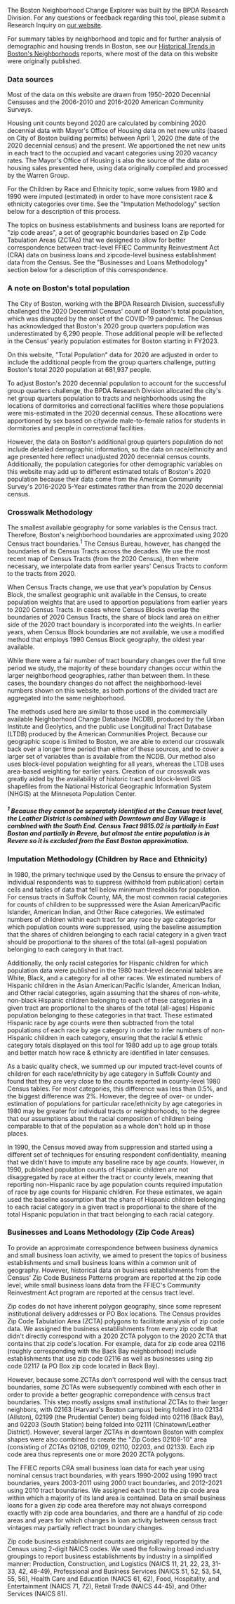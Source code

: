 The Boston Neighborhood Change Explorer was built by the BPDA Research Division. For any questions or feedback regarding this tool, please submit a Research Inquiry on [our website](https://www.bostonplans.org/research/).

For summary tables by neighborhood and topic and for further analysis of demographic and housing trends in Boston, see our [Historical Trends in Boston's Neighborhoods](https://www.bostonplans.org/research/research-publications?search=historical+&amp;sortby=date&amp;sortdirection=DESC) reports, where most of the data on this website were originally published.

### Data sources

Most of the data on this website are drawn from 1950-2020 Decennial Censuses and the 2006-2010 and 2016-2020 American Community Surveys.

Housing unit counts beyond 2020 are calculated by combining 2020 decennial data with Mayor's Office of Housing data on net new units (based on City of Boston building permits) between April 1, 2020 (the date of the 2020 decennial census) and the present. We apportioned the net new units in each tract to the occupied and vacant categories using 2020 vacancy rates. The Mayor's Office of Housing is also the source of the data on housing sales presented here, using data originally compiled and processed by the Warren Group.

For the Children by Race and Ethnicity topic, some values from 1980 and 1990 were imputed (estimated) in order to have more consistent race & ethnicity categories over time. See the "Imputation Methodology" section below for a description of this process.

The topics on business establishments and business loans are reported for "zip code areas", a set of geographic boundaries based on Zip Code Tabulation Areas (ZCTAs) that we designed to allow for better correspondence between tract-level FFIEC Community Reinvestment Act (CRA) data on business loans and zipcode-level business establishment data from the Census. See the "Businesses and Loans Methodology" section below for a description of this correspondence.

### A note on Boston's total population

The City of Boston, working with the BPDA Research Division, successfully challenged the 2020 Decennial Census' count of Boston's total population, which was disrupted by the onset of the COVID-19 pandemic. The Census has acknowledged that Boston's 2020 group quarters population was underestimated by 6,290 people. Those additional people will be reflected in the Census' yearly population estimates for Boston starting in FY2023. 

On this website, "Total Population" data for 2020 are adjusted in order to include the additional people from the group quarters challenge, putting Boston's total 2020 population at 681,937 people. 

To adjust Boston's 2020 decennial population to account for the successful group quarters challenge, the BPDA Research Division allocated the city's net group quarters population to tracts and neighborhoods using the locations of dormitories and correctional facilities where those populations were mis-estimated in the 2020 decennial census. These allocations were apportioned by sex based on citywide male-to-female ratios for students in dormitories and people in correctional facilities. 

However, the data on Boston's additional group quarters population do not include detailed demographic information, so the data on race/ethnicity and age presented here reflect unadjusted 2020 decennial census counts. Additionally, the population categories for other demographic variables on this website may add up to different estimated totals of Boston's 2020 population because their data come from the American Community Survey's 2016-2020 5-Year estimates rather than from the 2020 decennial census.

### Crosswalk Methodology 

The smallest available geography for some variables is the Census tract. Therefore, Boston's neighborhood boundaries are approximated using 2020 Census tract boundaries.<sup>1</sup> The Census Bureau, however, has changed the boundaries of its Census Tracts across the decades. We use the most recent map of Census Tracts (from the 2020 Census), then where necessary, we interpolate data from earlier years’ Census Tracts to conform to the tracts from 2020.

When Census Tracts change, we use that year’s population by Census Block, the smallest geographic unit available in the Census, to create population weights that are used to apportion populations from earlier years to 2020 Census Tracts. In cases where Census Blocks overlap the boundaries of 2020 Census Tracts, the share of block land area on either side of the 2020 tract boundary is incorporated into the weights. In earlier years, when Census Block boundaries are not available, we use a modified method that employs 1990 Census Block geography, the oldest year available.

While there were a fair number of tract boundary changes over the full time period we study, the majority of these boundary changes occur within the larger neighborhood geographies, rather than between them. In these cases, the boundary changes do not affect the neighborhood-level numbers shown on this website, as both portions of the divided tract are aggregated into the same neighborhood.

The methods used here are similar to those used in the commercially available Neighborhood Change Database (NCDB), produced by the Urban Institute and Geolytics, and the public use Longitudinal Tract Database (LTDB) produced by the American Communities Project. Because our geographic scope is limited to Boston, we are able to extend our crosswalk back over a longer time period than either of these sources, and to cover a larger set of variables than is available from the NCDB. Our method also uses block-level population weighting for all years, whereas the LTDB uses area-based weighting for earlier years. Creation of our crosswalk was greatly aided by the availability of historic tract and block-level GIS shapefiles from the National Historical Geographic Information System (NHGIS) at the Minnesota Population Center.

##### <sup>1</sup> Because they cannot be separately identified at the Census tract level, the Leather District is combined with Downtown and Bay Village is combined with the South End. Census Tract 9815.02 is partially in East Boston and partially in Revere, but almost the entire population is in Revere so it is excluded from the East Boston approximation.

### Imputation Methodology (Children by Race and Ethnicity)

In 1980, the primary technique used by the Census to ensure the privacy of individual respondents was to suppress (withhold from publication) certain cells and tables of data that fell below minimum thresholds for population. For census tracts in Suffolk County, MA, the most common racial categories for counts of children to be suppresssed were the Asian American/Pacific Islander, American Indian, and Other Race categories. We estimated numbers of children within each tract for any race by age categories for which population counts were suppressed, using the baseline assumption that the shares of children belonging to each racial category in a given tract should be proportional to the shares of the total (all-ages) population belonging to each category in that tract.

Additionally, the only racial categories for Hispanic children for which population data were published in the 1980 tract-level decennial tables are White, Black, and a category for all other races. We estimated numbers of Hispanic children in the Asian American/Pacific Islander, American Indian, and Other racial categories, again assuming that the shares of non-white, non-black Hispanic children belonging to each of these categories in a given tract are proportional to the shares of the total (all-ages) Hispanic population belonging to these categories in that tract. These estimated Hispanic race by age counts were then subtracted from the total populations of each race by age category in order to infer numbers of non-Hispanic children in each category, ensuring that the racial & ethnic category totals displayed on this tool for 1980 add up to age group totals and better match how race & ethnicity are identified in later censuses.

As a basic quality check, we summed up our imputed tract-level counts of children for each race/ethnicity by age category in Suffolk County and found that they are very close to the counts reported in county-level 1980 Census tables. For most categories, this difference was less than 0.5%, and the biggest difference was 2%. However, the degree of over- or under-estimation of populations for particular race/ethnicity by age categories in 1980 may be greater for individual tracts or neighborhoods, to the degree that our assumptions about the racial composition of children being comparable to that of the population as a whole don't hold up in those places. 

In 1990, the Census moved away from suppression and started using a different set of techniques for ensuring respondent confidentiality, meaning that we didn't have to impute any baseline race by age counts. However, in 1990, published population counts of Hispanic children are not disaggregated by race at either the tract or county levels, meaning that reporting non-Hispanic race by age population counts required imputation of race by age counts for Hispanic children. For these estimates, we again used the baseline assumption that the share of Hispanic children belonging to each racial category in a given tract is proportional to the share of the total Hispanic population in that tract belonging to each racial category. 

### Businesses and Loans Methodology (Zip Code Areas)

To provide an approximate correspondence between business dynamics and small business loan activity, we aimed to present the topics of business establishments and small business loans within a common unit of geography. However, historical data on business establishments from the Census' Zip Code Business Patterns program are reported at the zip code level, while small business loans data from the FFIEC's Community Reinvestment Act program are reported at the census tract level.

Zip codes do not have inherent polygon geography, since some represent institutional delivery addresses or PO Box locations. The Census provides Zip Code Tabulation Area (ZCTA) polygons to facilitate analysis of zip code data. We assigned the business establishments from every zip code that didn't directly correspond with a 2020 ZCTA polygon to the 2020 ZCTA that contains that zip code's location. For example, data for zip code area 02116 (roughly corresponding with the Back Bay neighborhood) include establishments that use zip code 02116 as well as businesses using zip code 02117 (a PO Box zip code located in Back Bay). 

However, because some ZCTAs don't correspond well with the census tract boundaries, some ZCTAs were subsequently combined with each other in order to provide a better geographic correpondence with census tract boundaries. This step mostly assigns small institutional ZCTAs to their larger neighbors, with 02163 (Harvard's Boston campus) being folded into 02134 (Allston), 02199 (the Prudential Center) being folded into 02116 (Back Bay), and 02203 (South Station) being folded into 02111 (Chinatown/Leather District). However, several larger ZCTAs in downtown Boston with complex shapes were also combined to create the "Zip Codes 02108-10" area (consisting of ZCTAs 02108, 02109, 02110, 02203, and 02133). Each zip code area thus represents one or more 2020 ZCTA polygons.

The FFIEC reports CRA small business loan data for each year using nominal census tract boundaries, with years 1990-2002 using 1990 tract boundaries, years 2003-2011 using 2000 tract boundaries, and 2012-2021 using 2010 tract boundaries. We assigned each tract to the zip code area within which a majority of its land area is contained. Data on small business loans for a given zip code area therefore may not always correspond exactly with zip code area boundaries, and there are a handful of zip code areas and years for which changes in loan activity between census tract vintages may partially reflect tract boundary changes. 

Zip code business establishment counts are originally reported by the Census using 2-digit NAICS codes. We used the following broad industry groupings to report business establishments by industry in a simplified manner: Production, Construction, and Logistics (NAICS 11, 21, 22, 23, 31-33, 42, 48-49), Professional and Business Services (NAICS 51, 52, 53, 54, 55, 56), Health Care and Education (NAICS 61, 62), Food, Hospitality, and Entertainment (NAICS 71, 72), Retail Trade (NAICS 44-45), and Other Services (NAICS 81).
